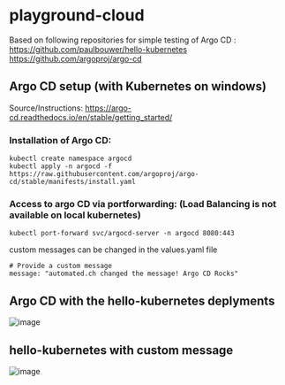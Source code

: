 # playground-cloud

Based on following repositories for simple testing of Argo CD :
https://github.com/paulbouwer/hello-kubernetes
https://github.com/argoproj/argo-cd

## Argo CD setup (with Kubernetes on windows)
Source/Instructions:
https://argo-cd.readthedocs.io/en/stable/getting_started/

### Installation of Argo CD:
```
kubectl create namespace argocd
kubectl apply -n argocd -f https://raw.githubusercontent.com/argoproj/argo-cd/stable/manifests/install.yaml
```

### Access to argo CD via portforwarding: (Load Balancing is not available on local kubernetes)
```
kubectl port-forward svc/argocd-server -n argocd 8080:443
```




custom messages can be changed in the values.yaml file

```
# Provide a custom message
message: "automated.ch changed the message! Argo CD Rocks"
```

## Argo CD with the hello-kubernetes deplyments
![image](https://user-images.githubusercontent.com/48131740/198001105-10b78849-b353-48ac-820a-41f31ed130c0.png)

## hello-kubernetes with custom message

![image](https://user-images.githubusercontent.com/48131740/198001523-19d18226-57df-4890-9de7-23026291a158.png)

